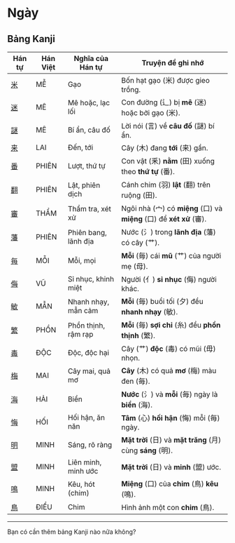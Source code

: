 # Ngày

## Bảng Kanji

| Hán tự | Hán Việt | Nghĩa của Hán tự | Truyện để ghi nhớ |
|---|---|---|---|
| [米](https://mazii.net/vi-VN/search/kanji/javi/%E7%B1%B3) | MỄ | Gạo | Bốn hạt gạo (米) được gieo trồng. |
| [迷](https://mazii.net/vi-VN/search/kanji/javi/%E8%BF%B7) | MÊ | Mê hoặc, lạc lối | Con đường (辶) bị **mê** (迷) hoặc bởi gạo (米). |
| [謎](https://mazii.net/vi-VN/search/kanji/javi/%E8%AC%8E) | MÊ | Bí ẩn, câu đố | Lời nói (言) về **câu đố** (謎) bí ẩn. |
| [来](https://mazii.net/vi-VN/search/kanji/javi/%E6%9D%A5) | LAI | Đến, tới | Cây (木) đang **tới** (来) gần. |
| [番](https://mazii.net/vi-VN/search/kanji/javi/%E7%95%AA) | PHIÊN | Lượt, thứ tự | Con vật (釆) **nằm** (田) xuống theo **thứ tự** (番). |
| [翻](https://mazii.net/vi-VN/search/kanji/javi/%E7%BF%BB) | PHIÊN | Lật, phiên dịch | Cánh chim (羽) **lật** (翻) trên ruộng (田). |
| [審](https://mazii.net/vi-VN/search/kanji/javi/%E5%AF%A9) | THẨM | Thẩm tra, xét xử | Ngôi nhà (宀) có **miệng** (口) và **miệng** (口) để **xét xử** (審). |
| [藩](https://mazii.net/vi-VN/search/kanji/javi/%E8%97%A9) | PHIÊN | Phiên bang, lãnh địa | Nước (氵) trong **lãnh địa** (藩) có cây (艹). |
| [毎](https://mazii.net/vi-VN/search/kanji/javi/%E6%AF%8E) | MỖI | Mỗi, mọi | **Mỗi** (毎) cái **mũ** (艹) của người mẹ (母). |
| [侮](https://mazii.net/vi-VN/search/kanji/javi/%E4%BE%AE) | VŨ | Sỉ nhục, khinh miệt | Người (亻) **sỉ nhục** (侮) người khác. |
| [敏](https://mazii.net/vi-VN/search/kanji/javi/%E6%95%8F) | MẪN | Nhanh nhạy, mẫn cảm | **Mỗi** (毎) buổi tối (夕) đều **nhanh nhạy** (敏). |
| [繁](https://mazii.net/vi-VN/search/kanji/javi/%E7%B9%81) | PHỒN | Phồn thịnh, rậm rạp | **Mỗi** (毎) **sợi chỉ** (糸) đều **phồn thịnh** (繁). |
| [毒](https://mazii.net/vi-VN/search/kanji/javi/%E6%AF%92) | ĐỘC | Độc, độc hại | Cây (艹) **độc** (毒) có mũi (毋) nhọn. |
| [梅](https://mazii.net/vi-VN/search/kanji/javi/%E6%A2%85) | MAI | Cây mai, quả mơ | **Cây** (木) có quả **mơ** (梅) màu đen (毎). |
| [海](https://mazii.net/vi-VN/search/kanji/javi/%E6%B5%B7) | HẢI | Biển | **Nước** (氵) và **mỗi** (毎) ngày là **biển** (海). |
| [悔](https://mazii.net/vi-VN/search/kanji/javi/%E6%82%94) | HỐI | Hối hận, ăn năn | **Tâm** (心) **hối hận** (悔) mỗi (毎) ngày. |
| [明](https://mazii.net/vi-VN/search/kanji/javi/%E6%98%8E) | MINH | Sáng, rõ ràng | **Mặt trời** (日) và **mặt trăng** (月) cùng **sáng** (明). |
| [盟](https://mazii.net/vi-VN/search/kanji/javi/%E7%9B%9F) | MINH | Liên minh, minh ước | **Mặt trời** (日) và **minh** (盟) ước. |
| [鳴](https://mazii.net/vi-VN/search/kanji/javi/%E9%B3%B4) | MINH | Kêu, hót (chim) | **Miệng** (口) của **chim** (鳥) **kêu** (鳴). |
| [鳥](https://mazii.net/vi-VN/search/kanji/javi/%E9%B3%A5) | ĐIỂU | Chim | Hình ảnh một con **chim** (鳥). |

-----

Bạn có cần thêm bảng Kanji nào nữa không?